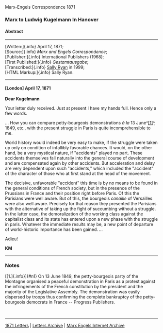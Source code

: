 Marx-Engels Correspondence 1871

### Marx to Ludwig Kugelmann In Hanover

#### Abstract

------------------------------------------------------------------------

[Written:]{.info} April 17, 1871;\
[Source:]{.info} *Marx and Engels Correspondence*;\
[Publisher:]{.info} International Publishers (1968);\
[First Published:]{.info} *Gestamtausgabe*;\
[Transcribed:]{.info} [Sally
Ryan](../../../../../admin/volunteers/biographies/sryan.htm) in 1999;\
[HTML Markup:]{.info} Sally Ryan.

------------------------------------------------------------------------

#### \[London\] April 17, 1871

**Dear Kugelmann**

Your letter duly received. Just at present I have my hands full. Hence
only a few words.

\... How you can compare petty-bourgeois demonstrations *à la* 13
June^[\[1\]](#n1)^, 1849, etc., with the present struggle in Paris is
quite incomprehensible to me.

World history would indeed be very easy to make, if the struggle were
taken up only on condition of infallibly favorable chances. It would, on
the other hand, be a very mystical nature, if "accidents" played no
part. These accidents themselves fall naturally into the general course
of development and are compensated again by other accidents. But
acceleration and delay are very dependent upon such "accidents," which
included the \"accident\" of the character of those who at first stand
at the head of the movement.

The decisive, unfavorable "accident" this time is by no means to be
found in the general conditions of French society, but in the presence
of the Prussians in France and their position right before Paris. Of
this the Parisians were well aware. But of this, the bourgeois
*canaille* of Versailles were also well aware. Precisely for that reason
they presented the Parisians with the alternative of taking up the fight
of succumbing without a struggle. In the latter case, the demoralization
of the working class against the capitalist class and its state has
entered upon a new phase with the struggle in paris. Whatever the
immediate results may be, a new point of departure of world-historic
importance has been gained. \...

Adieu!

**KM**

------------------------------------------------------------------------

### Notes

[[1.]{.info}]{#n1} On 13 June 1849, the petty-bourgeois party of the
Montagne organised a peaceful demonstration in Paris as a protest
against the infringements of the French constitution by the president
and the majority of the Legislative Assembly. The demonstration was
easily dispersed by troops thus confirming the complete bankruptcy of
the petty-bourgeois democrats in France -- Progress Publishers.

 

------------------------------------------------------------------------

[1871 Letters](index.htm) \| [Letters
Archive](../../../letters/index.htm) \| [Marx Engels Internet
Archive](../../../index.htm)
